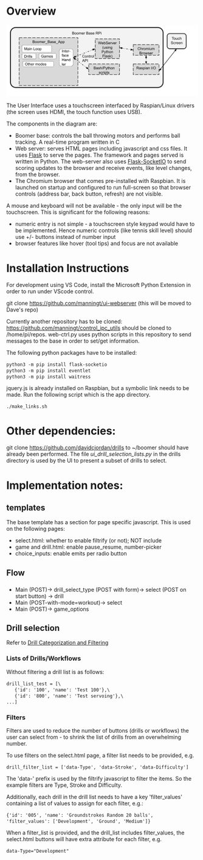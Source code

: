 # Overview
![Block Diagram](./UI_Software_Block_Diagram.svg)

The User Interface uses a touchscreen interfaced by Raspian/Linux drivers (the screen uses HDMI, the touch function uses USB).

The components in the diagram are:
* Boomer base: controls the ball throwing motors and performs ball tracking.  A real-time program written in C
* Web server: serves HTML pages including javascript and css files.  It uses [Flask](https://en.wikipedia.org/wiki/Flask_\(web_framework\)) to serve the pages.  The framework and pages served is written in Python.  The web-server also uses [Flask-SocketIO](https://flask-socketio.readthedocs.io/en/latest/) to send scoring updates to the browser and receive events, like level changes, from the browser.
* The Chromium browser that comes pre-installed with Raspbian.  It is launched on startup and configured to run full-screen so that browser controls (address bar, back button, refresh) are not visible.

A mouse and keyboard will not be available - the only input will be the touchscreen.  This is significant for the following reasons:
* numeric entry is not simple - a touchscreen style keypad would have to be implemented.  Hence numeric controls (like tennis skill level) should use +/- buttons instead of number input
* browser features like hover (tool tips) and focus are not available

# Installation Instructions

For development using VS Code, install the Microsoft Python Extension in order to run under VScode control.

git clone https://github.com/manningt/ui-webserver  (this will be moved to Dave's repo)

Currently another repository has to be cloned: https://github.com/manningt/control_ipc_utils should be cloned to /home/pi/repos.  web-ctrl.py uses python scripts in this repository to send messages to the base in order to set/get information.

The following python packages have to be installed:
```
python3 -m pip install flask-socketio
python3 -m pip install eventlet
python3 -m pip install waitress
```
jquery.js is already installed on Raspbian, but a symbolic link needs to be made.  Run the following script which is the app directory.
```
./make_links.sh
```
# Other dependencies:

git clone https://github.com/davidcjordan/drills to ~/boomer should have already been performed. The file *ui_drill_selection_lists.py* in the drills directory is used by the UI to present a subset of drills to select.

# Implementation notes:

## templates
The base template has a section for page specific javascript.  This is used on the following pages:
* select.html: whether to enable filtrify (or not); NOT include
* game and drill.html: enable pause_resume, number-picker
* choice_inputs: enable emits per radio button

## Flow
###
* Main (POST)-> drill_select_type (POST with form)-> select (POST on start button) -> drill
* Main (POST-with-mode=workout)-> select
* Main (POST)-> game_options

## Drill selection
Refer to [Drill Categorization and Filtering](https://docs.google.com/document/d/1V0n3HToN0-XzfUT8dVTWYwKsZZYaLfdsvD9uuKcMHIQ)

### Lists of Drills/Workflows
Without filtering a drill list is as follows:
```
drill_list_test = [\
   {'id': '100', 'name': 'Test 100'},\
   {'id': '800', 'name': 'Test servoing'},\
...]
```

### Filters
Filters are used to reduce the number of buttons (drills or workflows) the user can select from - to shrink the list of drills from an overwhelming number.

To use filters on the select.html page, a filter list needs to be provided, e.g.
```
drill_filter_list = ['data-Type', 'data-Stroke', 'data-Difficulty']
```
The 'data-' prefix is used by the filtrify javascript to filter the items.  So the example filters are Type, Stroke and Difficulty.

Additionally, each drill in the drill list needs to have a  key 'filter_values' containing a list of values to assign for each filter, e.g.:
```
{'id': '005', 'name': 'Groundstrokes Random 20 balls', 'filter_values': ['Development', 'Ground', 'Medium']}

```
When a filter_list is provided, and the drill_list includes filter_values, the select.html buttons will have extra attribute for each filter, e.g. 
```
data-Type="Development"
```
